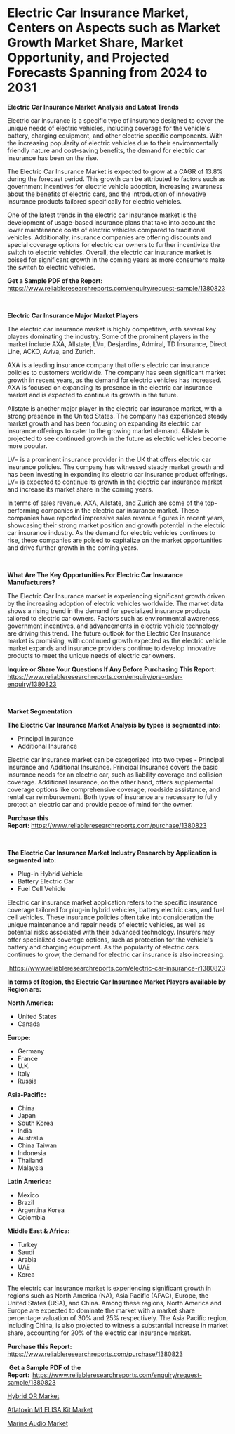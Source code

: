 <p><h1>Electric Car Insurance Market, Centers on Aspects such as Market Growth Market Share, Market Opportunity, and Projected Forecasts Spanning from 2024 to 2031</h1></p><p><strong>Electric Car Insurance Market Analysis and Latest Trends</strong></p>
<p><p>Electric car insurance is a specific type of insurance designed to cover the unique needs of electric vehicles, including coverage for the vehicle's battery, charging equipment, and other electric specific components. With the increasing popularity of electric vehicles due to their environmentally friendly nature and cost-saving benefits, the demand for electric car insurance has been on the rise.</p><p>The Electric Car Insurance Market is expected to grow at a CAGR of 13.8% during the forecast period. This growth can be attributed to factors such as government incentives for electric vehicle adoption, increasing awareness about the benefits of electric cars, and the introduction of innovative insurance products tailored specifically for electric vehicles. </p><p>One of the latest trends in the electric car insurance market is the development of usage-based insurance plans that take into account the lower maintenance costs of electric vehicles compared to traditional vehicles. Additionally, insurance companies are offering discounts and special coverage options for electric car owners to further incentivize the switch to electric vehicles. Overall, the electric car insurance market is poised for significant growth in the coming years as more consumers make the switch to electric vehicles.</p></p>
<p><strong>Get a Sample PDF of the Report:&nbsp;</strong> <a href="https://www.reliableresearchreports.com/enquiry/request-sample/1380823">https://www.reliableresearchreports.com/enquiry/request-sample/1380823</a></p>
<p>&nbsp;</p>
<p><strong>Electric Car Insurance Major Market Players</strong></p>
<p><p>The electric car insurance market is highly competitive, with several key players dominating the industry. Some of the prominent players in the market include AXA, Allstate, LV=, Desjardins, Admiral, TD Insurance, Direct Line, ACKO, Aviva, and Zurich.</p><p>AXA is a leading insurance company that offers electric car insurance policies to customers worldwide. The company has seen significant market growth in recent years, as the demand for electric vehicles has increased. AXA is focused on expanding its presence in the electric car insurance market and is expected to continue its growth in the future.</p><p>Allstate is another major player in the electric car insurance market, with a strong presence in the United States. The company has experienced steady market growth and has been focusing on expanding its electric car insurance offerings to cater to the growing market demand. Allstate is projected to see continued growth in the future as electric vehicles become more popular.</p><p>LV= is a prominent insurance provider in the UK that offers electric car insurance policies. The company has witnessed steady market growth and has been investing in expanding its electric car insurance product offerings. LV= is expected to continue its growth in the electric car insurance market and increase its market share in the coming years.</p><p>In terms of sales revenue, AXA, Allstate, and Zurich are some of the top-performing companies in the electric car insurance market. These companies have reported impressive sales revenue figures in recent years, showcasing their strong market position and growth potential in the electric car insurance industry. As the demand for electric vehicles continues to rise, these companies are poised to capitalize on the market opportunities and drive further growth in the coming years.</p></p>
<p>&nbsp;</p>
<p><strong>What Are The Key Opportunities For Electric Car Insurance Manufacturers?</strong></p>
<p><p>The Electric Car Insurance market is experiencing significant growth driven by the increasing adoption of electric vehicles worldwide. The market data shows a rising trend in the demand for specialized insurance products tailored to electric car owners. Factors such as environmental awareness, government incentives, and advancements in electric vehicle technology are driving this trend. The future outlook for the Electric Car Insurance market is promising, with continued growth expected as the electric vehicle market expands and insurance providers continue to develop innovative products to meet the unique needs of electric car owners.</p></p>
<p><strong>Inquire or Share Your Questions If Any Before Purchasing This Report:</strong> <a href="https://www.reliableresearchreports.com/enquiry/pre-order-enquiry/1380823">https://www.reliableresearchreports.com/enquiry/pre-order-enquiry/1380823</a></p>
<p>&nbsp;</p>
<p><strong>Market Segmentation</strong></p>
<p><strong>The Electric Car Insurance Market Analysis by types is segmented into:</strong></p>
<p><ul><li>Principal Insurance</li><li>Additional Insurance</li></ul></p>
<p><p>Electric car insurance market can be categorized into two types - Principal Insurance and Additional Insurance. Principal Insurance covers the basic insurance needs for an electric car, such as liability coverage and collision coverage. Additional Insurance, on the other hand, offers supplemental coverage options like comprehensive coverage, roadside assistance, and rental car reimbursement. Both types of insurance are necessary to fully protect an electric car and provide peace of mind for the owner.</p></p>
<p><strong>Purchase this Report:&nbsp;</strong><a href="https://www.reliableresearchreports.com/purchase/1380823">https://www.reliableresearchreports.com/purchase/1380823</a></p>
<p>&nbsp;</p>
<p><strong>The Electric Car Insurance Market Industry Research by Application is segmented into:</strong></p>
<p><ul><li>Plug-in Hybrid Vehicle</li><li>Battery Electric Car</li><li>Fuel Cell Vehicle</li></ul></p>
<p><p>Electric car insurance market application refers to the specific insurance coverage tailored for plug-in hybrid vehicles, battery electric cars, and fuel cell vehicles. These insurance policies often take into consideration the unique maintenance and repair needs of electric vehicles, as well as potential risks associated with their advanced technology. Insurers may offer specialized coverage options, such as protection for the vehicle's battery and charging equipment. As the popularity of electric cars continues to grow, the demand for electric car insurance is also increasing.</p></p>
<p><a href="https://www.reliableresearchreports.com/electric-car-insurance-r1380823">&nbsp;https://www.reliableresearchreports.com/electric-car-insurance-r1380823</a></p>
<p><strong>In terms of Region, the Electric Car Insurance Market Players available by Region are:</strong></p>
<p>
    <p> <strong> North America: </strong>
        <ul>
            <li>United States</li>
            <li>Canada</li>
        </ul>
        </p> 
    <p> <strong> Europe: </strong>
        <ul>
            <li>Germany</li>
            <li>France</li>
            <li>U.K.</li>
            <li>Italy</li>
            <li>Russia</li>
        </ul>
        </p> 
    <p> <strong> Asia-Pacific: </strong>
        <ul>
            <li>China</li>
            <li>Japan</li>
            <li>South Korea</li>
            <li>India</li>
            <li>Australia</li>
            <li>China Taiwan</li>
            <li>Indonesia</li>
            <li>Thailand</li>
            <li>Malaysia</li>
        </ul>
        </p> 
    <p> <strong> Latin America: </strong>
        <ul>
            <li>Mexico</li>
            <li>Brazil</li>
            <li>Argentina Korea</li>
            <li>Colombia</li>
        </ul>
        </p> 
    <p> <strong> Middle East & Africa: </strong>
        <ul>
            <li>Turkey</li>
            <li>Saudi</li>
            <li>Arabia</li>
            <li>UAE</li>
            <li>Korea</li>
        </ul>
    </p>
    </p>
<p><p>The electric car insurance market is experiencing significant growth in regions such as North America (NA), Asia Pacific (APAC), Europe, the United States (USA), and China. Among these regions, North America and Europe are expected to dominate the market with a market share percentage valuation of 30% and 25% respectively. The Asia Pacific region, including China, is also projected to witness a substantial increase in market share, accounting for 20% of the electric car insurance market.</p></p>
<p><strong>Purchase this Report: </strong><a href="https://www.reliableresearchreports.com/purchase/1380823">https://www.reliableresearchreports.com/purchase/1380823</a></p>
<p>&nbsp;<strong>Get a Sample PDF of the Report:&nbsp;&nbsp;</strong><a href="https://www.reliableresearchreports.com/enquiry/request-sample/1380823">https://www.reliableresearchreports.com/enquiry/request-sample/1380823</a></p>
<p><strong></strong></p>
<p><p><a href="https://github.com/anwarsahrul281/Market-Research-Report-List-1/blob/main/hybrid-or-market.md">Hybrid OR Market</a></p><p><a href="https://view.publitas.com/reportprime-1/comprehensive-analysis-of-the-global-aflatoxin-m1-elisa-kit-market-growth-trends-market-forecasts-2024-2031/">Aflatoxin M1 ELISA Kit Market</a></p><p><a href="https://github.com/LiamDavis60/Market-Research-Report-List-1/blob/main/marine-audio-market.md">Marine Audio Market</a></p></p>